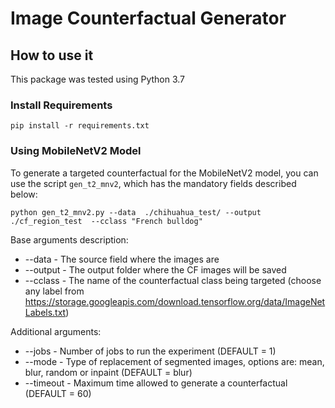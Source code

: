 # Image Counterfactual Generator

## How to use it

This package was tested using Python 3.7

### Install Requirements
```shell
pip install -r requirements.txt
```

### Using MobileNetV2 Model
To generate a targeted counterfactual for the MobileNetV2 model, you can use the script `gen_t2_mnv2`, which has the mandatory fields described below:
```shell
python gen_t2_mnv2.py --data  ./chihuahua_test/ --output ./cf_region_test  --cclass "French bulldog"
```
Base arguments description:
* --data - The source field where the images are
* --output - The output folder where the CF images will be saved
* --cclass - The name of the counterfactual class being targeted (choose any label from https://storage.googleapis.com/download.tensorflow.org/data/ImageNetLabels.txt)

Additional arguments:
* --jobs - Number of jobs to run the experiment (DEFAULT = 1)
* --mode - Type of replacement of segmented images, options are: mean, blur, random or inpaint (DEFAULT = blur)
* --timeout - Maximum time allowed to generate a counterfactual (DEFAULT = 60)